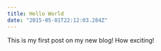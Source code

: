 ```yaml
---
title: Hello World
date: "2015-05-01T22:12:03.284Z"
---
```


This is my first post on my new blog! How exciting!
